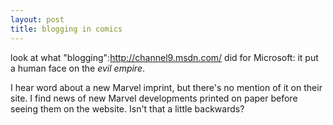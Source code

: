 ```yaml
--- 
layout: post
title: blogging in comics
---
```

look at what "blogging":http://channel9.msdn.com/ did for Microsoft: it put a human face on the _evil empire_.

I hear word about a new Marvel imprint, but there's no mention of it on their site.  I find news of new Marvel developments printed on paper before seeing them on the website.  Isn't that a little backwards?
